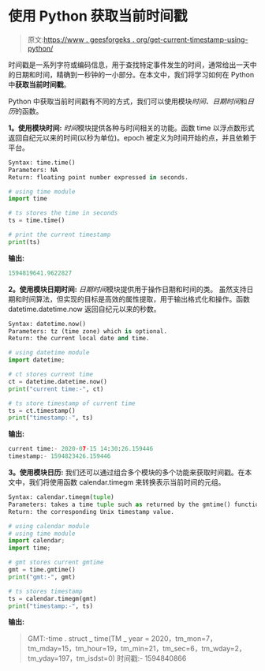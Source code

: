 # 使用 Python 获取当前时间戳

> 原文:[https://www . geesforgeks . org/get-current-timestamp-using-python/](https://www.geeksforgeeks.org/get-current-timestamp-using-python/)

时间戳是一系列字符或编码信息，用于查找特定事件发生的时间，通常给出一天中的日期和时间，精确到一秒钟的一小部分。在本文中，我们将学习如何在 Python 中**获取当前时间戳**。

Python 中获取当前时间戳有不同的方式，我们可以使用模块*时间、日期时间*和*日历*的函数。

**1。使用模块时间:**
*时间*模块提供各种与时间相关的功能。函数 time 以浮点数形式返回自纪元以来的时间(以秒为单位)。epoch 被定义为时间开始的点，并且依赖于平台。

```py
Syntax: time.time()
Parameters: NA
Return: floating point number expressed in seconds.
```

```py
# using time module
import time

# ts stores the time in seconds
ts = time.time()

# print the current timestamp
print(ts)
```

**输出:**

```py
1594819641.9622827
```

**2。使用模块日期时间:**
*日期时间*模块提供用于操作日期和时间的类。
虽然支持日期和时间算法，但实现的目标是高效的属性提取，用于输出格式化和操作。函数 datetime.datetime.now 返回自纪元以来的秒数。

```py
Syntax: datetime.now()
Parameters: tz (time zone) which is optional.
Return: the current local date and time.
```

```py
# using datetime module
import datetime;

# ct stores current time
ct = datetime.datetime.now()
print("current time:-", ct)

# ts store timestamp of current time
ts = ct.timestamp()
print("timestamp:-", ts)
```

**输出:**

```py
current time:- 2020-07-15 14:30:26.159446
timestamp:- 1594823426.159446
```

**3。使用模块日历:**
我们还可以通过组合多个模块的多个功能来获取时间戳。在本文中，我们将使用函数 calendar.timegm 来转换表示当前时间的元组。

```py
Syntax: calendar.timegm(tuple)
Parameters: takes a time tuple such as returned by the gmtime() function in the time module.
Return: the corresponding Unix timestamp value.
```

```py
# using calendar module
# using time module
import calendar;
import time;

# gmt stores current gmtime
gmt = time.gmtime()
print("gmt:-", gmt)

# ts stores timestamp
ts = calendar.timegm(gmt)
print("timestamp:-", ts)
```

**输出:**

> GMT:-time . struct _ time(TM _ year = 2020，tm_mon=7，tm_mday=15，tm_hour=19，tm_min=21，tm_sec=6，tm_wday=2，tm_yday=197，tm_isdst=0)
> 时间戳:- 1594840866